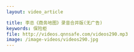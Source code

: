 ```yaml
---
layout: video_article

title: 李总《商务地图》录音合并版(无广告)
keywords: 保险柜
file: http://videos.qnnsafe.com/videos290.mp3
image: /image-videos/videos290.jpg
---
```

